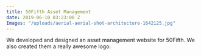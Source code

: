 ```yaml
---
title: 50Fifth Asset Management
date: 2019-06-10 03:23:00 Z
Images: "/uploads/aerial-aerial-shot-architecture-1642125.jpg"
---
```


We developed and designed an asset management website for 50Fifth. We also created them a really awesome logo. 